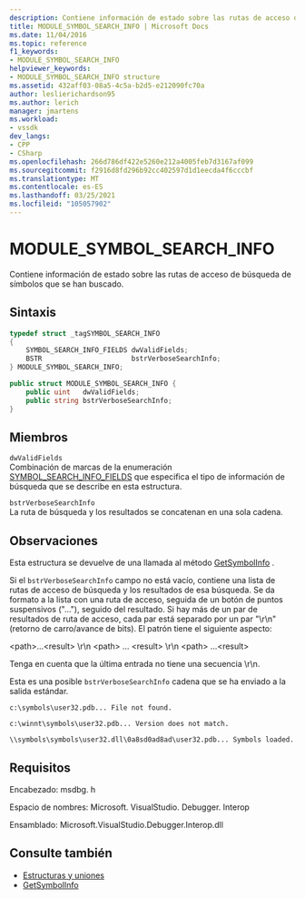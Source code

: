 ```yaml
---
description: Contiene información de estado sobre las rutas de acceso de búsqueda de símbolos que se han buscado.
title: MODULE_SYMBOL_SEARCH_INFO | Microsoft Docs
ms.date: 11/04/2016
ms.topic: reference
f1_keywords:
- MODULE_SYMBOL_SEARCH_INFO
helpviewer_keywords:
- MODULE_SYMBOL_SEARCH_INFO structure
ms.assetid: 432aff03-08a5-4c5a-b2d5-e212090fc70a
author: leslierichardson95
ms.author: lerich
manager: jmartens
ms.workload:
- vssdk
dev_langs:
- CPP
- CSharp
ms.openlocfilehash: 266d786df422e5260e212a4005feb7d3167af099
ms.sourcegitcommit: f2916d8fd296b92cc402597d1d1eecda4f6cccbf
ms.translationtype: MT
ms.contentlocale: es-ES
ms.lasthandoff: 03/25/2021
ms.locfileid: "105057902"
---
```

# <a name="module_symbol_search_info"></a>MODULE_SYMBOL_SEARCH_INFO

Contiene información de estado sobre las rutas de acceso de búsqueda de símbolos que se han buscado.

## <a name="syntax"></a>Sintaxis

```cpp
typedef struct _tagSYMBOL_SEARCH_INFO
{
    SYMBOL_SEARCH_INFO_FIELDS dwValidFields;
    BSTR                      bstrVerboseSearchInfo;
} MODULE_SYMBOL_SEARCH_INFO;
```

```csharp
public struct MODULE_SYMBOL_SEARCH_INFO {
    public uint   dwValidFields;
    public string bstrVerboseSearchInfo;
}
```

## <a name="members"></a>Miembros

`dwValidFields`\
Combinación de marcas de la enumeración [SYMBOL_SEARCH_INFO_FIELDS](../../../extensibility/debugger/reference/symbol-search-info-fields.md) que especifica el tipo de información de búsqueda que se describe en esta estructura.

`bstrVerboseSearchInfo`\
La ruta de búsqueda y los resultados se concatenan en una sola cadena.

## <a name="remarks"></a>Observaciones

Esta estructura se devuelve de una llamada al método [GetSymbolInfo](../../../extensibility/debugger/reference/idebugmodule3-getsymbolinfo.md) .

Si el `bstrVerboseSearchInfo` campo no está vacío, contiene una lista de rutas de acceso de búsqueda y los resultados de esa búsqueda. Se da formato a la lista con una ruta de acceso, seguida de un botón de puntos suspensivos ("..."), seguido del resultado. Si hay más de un par de resultados de ruta de acceso, cada par está separado por un par "\r\n" (retorno de carro/avance de bits). El patrón tiene el siguiente aspecto:

\<path>...\<result> \r\n \<path> ... \<result> \r\n \<path> ...\<result>

Tenga en cuenta que la última entrada no tiene una secuencia \r\n.

Esta es una posible `bstrVerboseSearchInfo` cadena que se ha enviado a la salida estándar.

`c:\symbols\user32.pdb... File not found.`

`c:\winnt\symbols\user32.pdb... Version does not match.`

`\\symbols\symbols\user32.dll\0a8sd0ad8ad\user32.pdb... Symbols loaded.`

## <a name="requirements"></a>Requisitos

Encabezado: msdbg. h

Espacio de nombres: Microsoft. VisualStudio. Debugger. Interop

Ensamblado: Microsoft.VisualStudio.Debugger.Interop.dll

## <a name="see-also"></a>Consulte también

- [Estructuras y uniones](../../../extensibility/debugger/reference/structures-and-unions.md)
- [GetSymbolInfo](../../../extensibility/debugger/reference/idebugmodule3-getsymbolinfo.md)
